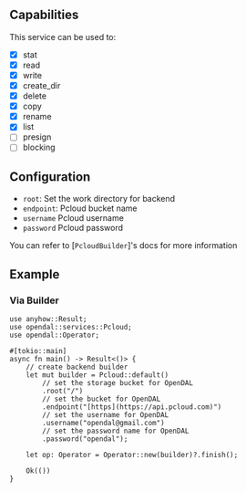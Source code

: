 ## Capabilities

This service can be used to:

- [x] stat
- [x] read
- [x] write
- [x] create_dir
- [x] delete
- [x] copy
- [x] rename
- [x] list
- [ ] presign
- [ ] blocking

## Configuration

- `root`: Set the work directory for backend
- `endpoint`: Pcloud bucket name
- `username` Pcloud username
- `password` Pcloud password

You can refer to [`PcloudBuilder`]'s docs for more information

## Example

### Via Builder

```rust,no_run
use anyhow::Result;
use opendal::services::Pcloud;
use opendal::Operator;

#[tokio::main]
async fn main() -> Result<()> {
    // create backend builder
    let mut builder = Pcloud::default()
        // set the storage bucket for OpenDAL
        .root("/")
        // set the bucket for OpenDAL
        .endpoint("[https](https://api.pcloud.com)")
        // set the username for OpenDAL
        .username("opendal@gmail.com")
        // set the password name for OpenDAL
        .password("opendal");

    let op: Operator = Operator::new(builder)?.finish();

    Ok(())
}
```
